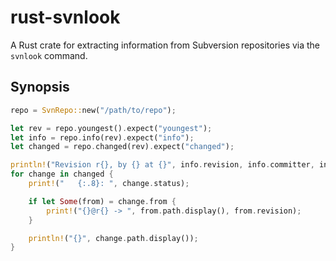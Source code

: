 # rust-svnlook

A Rust crate for extracting information from Subversion repositories via the
`svnlook` command.

## Synopsis

```rust
repo = SvnRepo::new("/path/to/repo");

let rev = repo.youngest().expect("youngest");
let info = repo.info(rev).expect("info");
let changed = repo.changed(rev).expect("changed");

println!("Revision r{}, by {} at {}", info.revision, info.committer, info.date);
for change in changed {
    print!("   {:.8}: ", change.status);

    if let Some(from) = change.from {
        print!("{}@r{} -> ", from.path.display(), from.revision);
    }

    println!("{}", change.path.display());
}
```
